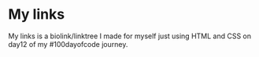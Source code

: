 
# My links

My links is a biolink/linktree I made for myself just using HTML and CSS on day12 of my #100dayofcode journey.


